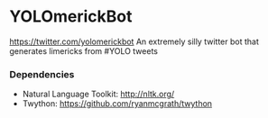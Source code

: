 # YOLOmerickBot
https://twitter.com/yolomerickbot
An extremely silly twitter bot that generates limericks from #YOLO tweets

### Dependencies
* Natural Language Toolkit: http://nltk.org/
* Twython: https://github.com/ryanmcgrath/twython
